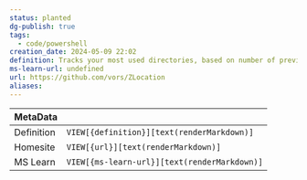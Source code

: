 ```yaml
---
status: planted
dg-publish: true
tags:
  - code/powershell
creation_date: 2024-05-09 22:02
definition: Tracks your most used directories, based on number of previously run commands.
ms-learn-url: undefined
url: https://github.com/vors/ZLocation
aliases:
---
```


| MetaData   |                                              |
| ---------- | -------------------------------------------- |
| Definition | `VIEW[{definition}][text(renderMarkdown)]`   |
| Homesite   | `VIEW[{url}][text(renderMarkdown)]`          |
| MS Learn   | `VIEW[{ms-learn-url}][text(renderMarkdown)]` |
